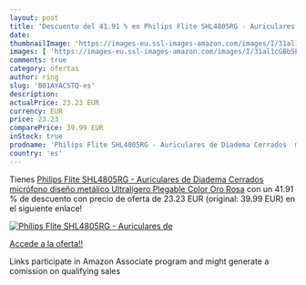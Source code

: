 ```yaml
---
layout: post
title: 'Descuento del 41.91 % en Philips Flite SHL4805RG - Auriculares de'
date: 
thumbnailImage: 'https://images-eu.ssl-images-amazon.com/images/I/31al1cGBbSL._SL200_.jpg'
images: [ 'https://images-eu.ssl-images-amazon.com/images/I/31al1cGBbSL._SL200_.jpg' ]
comments: true
category: ofertas
author: ring
slug: 'B01AYACSTQ-es'
description:
actualPrice: 23.23 EUR
currency: EUR
price: 23.23
comparePrice: 39.99 EUR
inStock: true
prodname: 'Philips Flite SHL4805RG - Auriculares de Diadema Cerrados  micrófono  diseño metálico  Ultraligero  Plegable   Color Oro Rosa'
country: 'es'
---
```


Tienes [Philips Flite SHL4805RG - Auriculares de Diadema Cerrados  micrófono  diseño metálico  Ultraligero  Plegable   Color Oro Rosa](https://www.amazon.es/dp/B01AYACSTQ/?tag=tolees-21) con un 41.91 % de descuento con precio de oferta de 23.23 EUR (original: 39.99 EUR) en el siguiente enlace!

[![Philips Flite SHL4805RG - Auriculares de](https://images-eu.ssl-images-amazon.com/images/I/31al1cGBbSL._SL200_.jpg)](https://www.amazon.es/dp/B01AYACSTQ/?tag=tolees-21)

[Accede a la oferta!!](https://www.amazon.es/dp/B01AYACSTQ/?tag=tolees-21)

Links participate in Amazon Associate program and might generate a comission on qualifying sales


